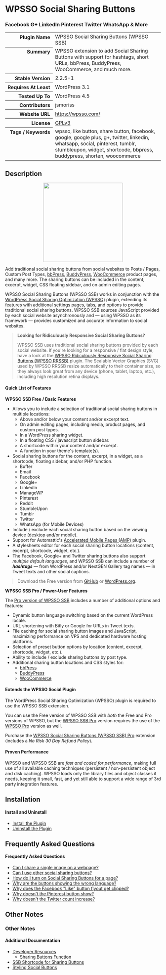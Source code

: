 <h1>WPSSO Social Sharing Buttons</h1><h3>Facebook G+ LinkedIn Pinterest Twitter WhatsApp &amp; More</h3>

<table>
<tr><th align="right" valign="top" nowrap>Plugin Name</th><td>WPSSO Social Sharing Buttons (WPSSO SSB)</td></tr>
<tr><th align="right" valign="top" nowrap>Summary</th><td>WPSSO extension to add Social Sharing Buttons with support for hashtags, short URLs, bbPress, BuddyPress, WooCommerce, and much more.</td></tr>
<tr><th align="right" valign="top" nowrap>Stable Version</th><td>2.2.5-1</td></tr>
<tr><th align="right" valign="top" nowrap>Requires At Least</th><td>WordPress 3.1</td></tr>
<tr><th align="right" valign="top" nowrap>Tested Up To</th><td>WordPress 4.5</td></tr>
<tr><th align="right" valign="top" nowrap>Contributors</th><td>jsmoriss</td></tr>
<tr><th align="right" valign="top" nowrap>Website URL</th><td><a href="https://wpsso.com/">https://wpsso.com/</a></td></tr>
<tr><th align="right" valign="top" nowrap>License</th><td><a href="http://www.gnu.org/licenses/gpl.txt">GPLv3</a></td></tr>
<tr><th align="right" valign="top" nowrap>Tags / Keywords</th><td>wpsso, like button, share button, facebook, google, google plus, g+, twitter, linkedin, whatsapp, social, pinterest, tumblr, stumbleupon, widget, shortcode, bbpress, buddypress, shorten, woocommerce</td></tr>
</table>

<h2>Description</h2>

<p align="center"><img src="https://surniaulula.github.io/wpsso-ssb/assets/icon-256x256.png" width="256" height="256" /></p><p>Add traditional social sharing buttons from social websites to Posts / Pages, Custom Post Types, <a href="https://wordpress.org/plugins/bbpress/">bbPress</a>, <a href="https://wordpress.org/plugins/buddypress/">BuddyPress</a>, <a href="https://wordpress.org/plugins/woocommerce/">WooCommerce</a> product pages, and many more. The sharing buttons can be included in the content, excerpt, widget, CSS floating sidebar, and on admin editing pages.</p>

<p>WPSSO Social Sharing Buttons (WPSSO SSB) works in conjunction with the <a href="https://wordpress.org/plugins/wpsso/">WordPress Social Sharing Optimization (WPSSO)</a> plugin, extending its features with additional settings pages, tabs, and options to provide traditional social sharing buttons. WPSSO SSB sources JavaScript provided by each social website asynchronously and &mdash; using WPSSO as its framework &mdash; provides customized and accurate information to social websites.</p>

<blockquote>
<p><strong>Looking for Ridiculously Responsive Social Sharing Buttons?</strong></p>

<p>WPSSO SSB uses traditional social sharing buttons provided by each social website. If you're looking for a responsive / flat design style, have a look at the <a href="https://wordpress.org/plugins/wpsso-rrssb/">WPSSO Ridiculously Responsive Social Sharing Buttons (WPSSO RRSSB)</a> plugin. The Scalable Vector Graphics (SVG) used by WPSSO RRSSB resize automatically to their container size, so they always look great from any device (phone, tablet, laptop, etc.), including high resolution retina displays.</p>
</blockquote>

<h4>Quick List of Features</h4>

<p><strong>WPSSO SSB Free / Basic Features</strong></p>

<ul>
<li>Allows you to include a selection of traditional social sharing buttons in multiple locations:

<ul>
<li>Above and/or below your content and/or excerpt text.</li>
<li>On admin editing pages, including media, product pages, and custom post types.</li>
<li>In a WordPress sharing widget.</li>
<li>In a floating CSS / javascript button sidebar.</li>
<li>A shortcode within your content and/or excerpt.</li>
<li>A function in your theme's template(s).</li>
</ul></li>
<li>Social sharing buttons for the content, excerpt, in a widget, as a shortcode, floating sidebar, and/or PHP function.

<ul>
<li>Buffer</li>
<li>Email</li>
<li>Facebook</li>
<li>Google+</li>
<li>LinkedIn</li>
<li>ManageWP</li>
<li>Pinterest</li>
<li>Reddit</li>
<li>StumbleUpon</li>
<li>Tumblr</li>
<li>Twitter</li>
<li>WhatsApp (for Mobile Devices)</li>
</ul></li>
<li>Include / exclude each social sharing button based on the viewing device (desktop and/or mobile).</li>
<li>Support for Automattic's <a href="https://wordpress.org/plugins/amp/">Accelerated Mobile Pages (AMP)</a> plugin.</li>
<li>A stylesheets editor for each social sharing button locations (content, excerpt, shortcode, widget, etc.).</li>
<li>The Facebook, Google+ and Twitter sharing buttons also support <em>multiple default languages</em>, and WPSSO SSB can include a number of <strong><em>hashtags</em></strong> &mdash; from WordPress and/or NextGEN Gallery tag names &mdash; in Tweet texts and other social captions.</li>
</ul>

<blockquote>
<p>Download the Free version from <a href="http://surniaulula.github.io/wpsso-ssb/">GitHub</a> or <a href="https://wordpress.org/plugins/wpsso-ssb/">WordPress.org</a>.</p>
</blockquote>

<p><strong>WPSSO SSB Pro / Power-User Features</strong></p>

<p>The <a href="http://wpsso.com/extend/plugins/wpsso-ssb/">Pro version of WPSSO SSB</a> includes a number of additional options and features:</p>

<ul>
<li>Dynamic button language switching based on the current WordPress locale.</li>
<li>URL shortening with Bitly or Google for URLs in Tweet texts.</li>
<li>File caching for social sharing button images and JavaScript, maximizing performance on VPS and dedicated hardware hosting platforms.</li>
<li>Selection of preset button options by location (content, excerpt, shortcode, widget, etc.).</li>
<li>Ability to include / exclude sharing buttons by post type.</li>
<li>Additional sharing button locations and CSS styles for:

<ul>
<li><a href="https://wordpress.org/plugins/bbpress/">bbPress</a></li>
<li><a href="https://wordpress.org/plugins/buddypress/">BuddyPress</a></li>
<li><a href="https://wordpress.org/plugins/woocommerce/">WooCommerce</a></li>
</ul></li>
</ul>

<h4>Extends the WPSSO Social Plugin</h4>

<p>The WordPress Social Sharing Optimization (WPSSO) plugin is required to use the WPSSO SSB extension.</p>

<p>You can use the Free version of WPSSO SSB with <em>both</em> the Free and Pro versions of WPSSO, but the <a href="http://wpsso.com/extend/plugins/wpsso-ssb/">WPSSO SSB Pro</a> version requires the use of the <a href="http://wpsso.com/extend/plugins/wpsso/">WPSSO Pro</a> version as well.</p>

<p>Purchase the <a href="http://wpsso.com/extend/plugins/wpsso-ssb/">WPSSO Social Sharing Buttons (WPSSO SSB) Pro</a> extension (includes a <em>No Risk 30 Day Refund Policy</em>).</p>

<h4>Proven Performance</h4>

<p>WPSSO and WPSSO SSB are <em>fast and coded for performance</em>, making full use of all available caching techniques (persistent / non-persistent object and disk caching). WPSSO loads only the library files and object classes it needs, keeping it small, fast, and yet still able to support a wide range of 3rd party integration features.</p>


<h2>Installation</h2>

<h4>Install and Uninstall</h4>

<ul>
<li><a href="http://wpsso.com/codex/plugins/wpsso-ssb/installation/install-the-plugin/">Install the Plugin</a></li>
<li><a href="http://wpsso.com/codex/plugins/wpsso-ssb/installation/uninstall-the-plugin/">Uninstall the Plugin</a></li>
</ul>


<h2>Frequently Asked Questions</h2>

<h4>Frequently Asked Questions</h4>

<ul>
<li><a href="http://wpsso.com/codex/plugins/wpsso-ssb/faq/can-i-share-a-single-image-on-a-webpage/">Can I share a single image on a webpage?</a></li>
<li><a href="http://wpsso.com/codex/plugins/wpsso-ssb/faq/can-i-use-other-social-sharing-buttons/">Can I use other social sharing buttons?</a></li>
<li><a href="http://wpsso.com/codex/plugins/wpsso-ssb/faq/how-do-i-turn-on-social-sharing-buttons-for-a-page/">How do I turn on Social Sharing Buttons for a page?</a></li>
<li><a href="http://wpsso.com/codex/plugins/wpsso-ssb/faq/why-are-the-buttons-showing-the-wrong-language/">Why are the buttons showing the wrong language?</a></li>
<li><a href="http://wpsso.com/codex/plugins/wpsso-ssb/faq/why-does-the-facebook-like-button-flyout-get-clipped/">Why does the Facebook "Like" button flyout get clipped?</a></li>
<li><a href="http://wpsso.com/codex/plugins/wpsso-ssb/faq/why-doesnt-the-pinterest-button-show/">Why doesn't the Pinterest button show?</a></li>
<li><a href="http://wpsso.com/codex/plugins/wpsso-ssb/faq/why-doesnt-the-twitter-count-increase/">Why doesn't the Twitter count increase?</a></li>
</ul>


<h2>Other Notes</h2>

<h3>Other Notes</h3>
<h4>Additional Documentation</h4>

<ul>
<li><a href="http://wpsso.com/codex/plugins/wpsso-ssb/notes/developer/">Developer Resources</a>

<ul>
<li><a href="http://wpsso.com/codex/plugins/wpsso-ssb/notes/developer/sharing-buttons-function/">Sharing Buttons Function</a></li>
</ul></li>
<li><a href="http://wpsso.com/codex/plugins/wpsso-ssb/notes/ssb-shortcode/">SSB Shortcode for Sharing Buttons</a></li>
<li><a href="http://wpsso.com/codex/plugins/wpsso-ssb/notes/styling-social-buttons/">Styling Social Buttons</a></li>
</ul>

